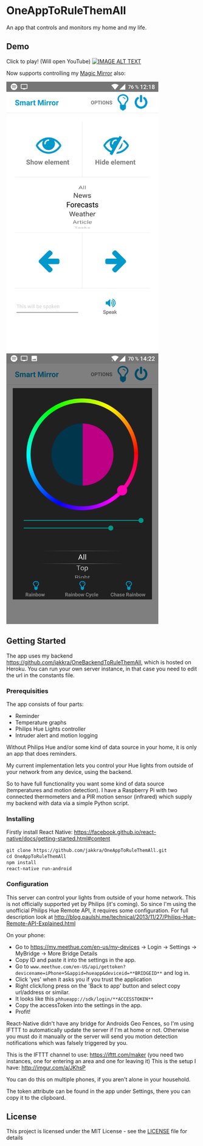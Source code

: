 # OneAppToRuleThemAll

An app that controls and monitors my home and my life.

## Demo

Click to play! (Will open YouTube)
[![IMAGE ALT TEXT](http://img.youtube.com/vi/O_si4gOGGao/0.jpg)](http://www.youtube.com/watch?v=O_si4gOGGao "Video Title")

Now supports controlling my [Magic Mirror](https://github.com/jakkra/SmartMirror) also:

<img src="pics/mirror.png" width="400"/> <img src="pics/mirror_color.png" width="400"/>


## Getting Started

The app uses my backend https://github.com/jakkra/OneBackendToRuleThemAll, which is hosted on Heroku. You can run your own server instance, in that case you need to edit the url in the constants file.

### Prerequisities

The app consists of four parts:
- Reminder
- Temperature graphs
- Philips Hue Lights controller
- Intruder alert and motion logging

Without Philips Hue and/or some kind of data source in your home, it is only an app that does reminders.

My current implementation lets you control your Hue lights from outside of your network from any device, using the backend.

So to have full functionality you want some kind of data source (temperatures and motion detection). I have a Raspberry Pi with two connected thermometers and a PIR motion sensor (infrared) which supply my backend with data via a simple Python script.

### Installing

Firstly install React Native: https://facebook.github.io/react-native/docs/getting-started.html#content

```
git clone https://github.com/jakkra/OneAppToRuleThemAll.git
cd OneAppToRuleThemAll
npm install
react-native run-android
```

### Configuration

This server can control your lights from outside of your home network. This is not officially supported yet by Philips (it's coming).
So since I'm using the unofficial Philips Hue Remote API, it requires some configuration.
For full description look at http://blog.paulshi.me/technical/2013/11/27/Philips-Hue-Remote-API-Explained.html

On your phone:
- Go to https://my.meethue.com/en-us/my-devices -> Login -> Settings -> MyBridge -> More Bridge Details
- Copy ID and paste it into the settings in the app.
- Go to ```www.meethue.com/en-US/api/gettoken?devicename=iPhone+5&appid=hueapp&deviceid=**BRIDGEID**``` and log in.
- Click 'yes' when it asks you if you trust the application
- Right click/long press on the 'Back to app' button and select copy url/address or similar.
- It looks like this ```phhueapp://sdk/login/**ACCESSTOKEN**```
- Copy the accessToken into the settings in the app.
- Profit!

React-Native didn't have any bridge for Androids Geo Fences, so I'm using IFTTT to automatically update the server if I'm at home or not.
Otherwise you must do it manually or the server will send you motion detection notifications which was falsely triggered by you.

This is the IFTTT channel to use: https://ifttt.com/maker (you need two instances, one for entering an area and one for leaving it)
This is the setup I have: http://imgur.com/a/JKhsP

You can do this on multiple phones, if you aren't alone in your household.

The token attribute can be found in the app under Settings, there you can copy it to the clipboard.


## License

This project is licensed under the MIT License - see the [LICENSE](LICENSE) file for details

